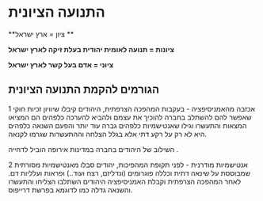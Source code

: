 # התנועה הציונית

 

**ציון = ארץ ישראל **

**ציונות = תנועה לאומית יהודית בעלת זיקה לארץ ישראל**

**ציוני = אדם בעל קשר לארץ ישראל**



## הגורמים להקמת התנועה הציונית

1 אכזבה מהאמניסיפציה - בעקבות המהפכה הצרפתית, היהודים קיבלו שיוויון זכיות חוקי שאפשר להם להשתלב בחברה להוכיך את עצמם ולהביא להערכה כלפהים הם המציאו המצאות והתעשרו וגילו שאנטישמיות כלפהים גברה עוד יותר והפעם השנאה כלפהים היא לא רק על רקע דתי אלא בגלל הצלחה וההתעשרות שגרמו לקנאה.

השילוב של היהודים בחברה במדינות אירופה הוביל לדחייה .

2 אנטישמיות מודרנית - לפני תקופת המהפיכות, יהודים סבלו מאנטישמיות מסורתית שמבוססת על שינאה דתית וכללה פוגרומים (ונדליזם, רצח ועוד..) ופראות ועלליות דם. לאחר המהפכה הצרפתית וקבלת האמניסיפציה היהודים השתלבו הצליחו והתעשרו והשנאה גדלה כמו לדוגמא בפרשת דרייפוס. 